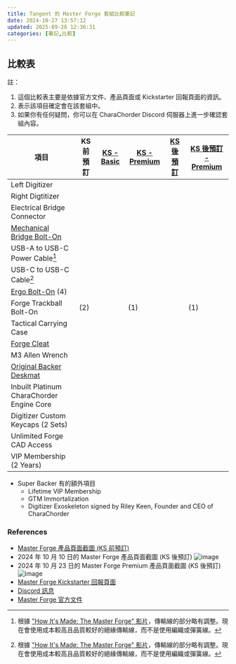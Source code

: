 ```yaml
---
title: Tangent 的 Master Forge 套組比較筆記
date: 2024-10-27 13:57:12
updated: 2025-09-26 12:36:31
categories: [筆記,比較]
---
```

## 比較表

註：

1. 這個比較表主要是依據官方文件、產品頁面或 Kickstarter 回報頁面的資訊。
2. <div class="check"></div> 表示該項目確定會在該套組中。
3. 如果你有任何疑問，你可以在 CharaChorder Discord 伺服器上進一步確認套組內容。

|項目|KS 前預訂|[KS - Basic](https://www.kickstarter.com/projects/charachorder/the-master-forge-a-keyboard-built-for-you/rewards#reward-UmV3YXJkLVVtVjNZWEprTFRFd01URXlNRFV5)|[KS - Premium](https://www.kickstarter.com/projects/charachorder/the-master-forge-a-keyboard-built-for-you/rewards#reward-UmV3YXJkLVVtVjNZWEprTFRFd01ETTVNelEx)|[KS 後預訂](https://forgekeyboard.com/products/master-forge)|[KS 後預訂 - Premium](https://forgekeyboard.com/collections/loadouts/products/master-forge-premium)|
|-|-|-|-|-|-|
|Left Digitizer|<div class="check"></div>|<div class="check"></div>|<div class="check"></div>|<div class="check"></div>|<div class="check"></div>|
|Right Digtitizer|<div class="check"></div>|<div class="check"></div>|<div class="check"></div>|<div class="check"></div>|<div class="check"></div>|
|Electrical Bridge Connector|<div class="check"></div>|<div class="check"></div>|<div class="check"></div>|<div class="check"></div>|<div class="check"></div>|
|[Mechanical Bridge Bolt-On](https://forgekeyboard.com/collections/bolt-ons%E2%84%A2/products/mechanical-bridge)|<div class="check"></div>|<div class="check"></div>|<div class="check"></div>|<div class="check"></div>|<div class="check"></div>|
|USB-A to USB-C Power Cable[^cable]|<div class="check"></div>|<div class="check"></div>|<div class="check"></div>|<div class="check"></div>|<div class="check"></div>|
|USB-C to USB-C Cable[^cable]|<div class="check"></div>||<div class="check"></div>||<div class="check"></div>|
|[Ergo Bolt-On](https://forgekeyboard.com/collections/bolt-ons%E2%84%A2/products/ergo-bolt-on%E2%84%A2) (4)|<div class="check"></div>||<div class="check"></div>||<div class="check"></div>|
|Forge Trackball Bolt-On|<div class="check"></div> (2)||<div class="check"></div> (1)||<div class="check"></div>(1)|
|Tactical Carrying Case|<div class="check"></div>|<div class="check"></div>|<div class="check"></div>|<div class="check"></div>|<div class="check"></div>|
|[Forge Cleat](https://forgekeyboard.com/collections/add-ons/products/forge-cleat)|<div class="check"></div>||<div class="check"></div>||<div class="check"></div>|
|M3 Allen Wrench|<div class="check"></div>|<div class="check"></div>|<div class="check"></div>|<div class="check"></div>|<div class="check"></div>|
|[Original Backer Deskmat](https://forgekeyboard.com/collections/add-ons/products/desk-mat)|<div class="check"></div>||<div class="check"></div>||<div class="check"></div>|
|Inbuilt Platinum CharaChorder Engine Core|<div class="check"></div>|<div class="check"></div>|<div class="check"></div>|<div class="check"></div>|<div class="check"></div>|
|Digitizer Custom Keycaps (2 Sets)|<div class="check"></div>|<div class="check"></div>|<div class="check"></div>|<div class="check"></div>|<div class="check"></div>|
|Unlimited Forge CAD Access|<div class="check"></div>|<div class="check"></div>|<div class="check"></div>|<div class="check"></div>|<div class="check"></div>|
|VIP Membership (2 Years)|<div class="check"></div>||<div class="check"></div>||

* Super Backer 有的額外項目
  * Lifetime VIP Membership
  * GTM Immortalization
  * Digitizer Exoskeleton signed by Riley Keen, Founder and CEO of CharaChorder

### References

- [Master Forge 產品頁面截圖 (KS 前預訂)](https://discord.com/channels/861730583092658206/1176366370678653010/1278000103965200384)
- 2024 年 10 月 10 日的 Master Forge 產品頁面截圖 (KS 後預訂)
![image](https://hackmd.io/_uploads/r1gfT9Vry1l.png)
- 2024 年 10 月 23 日的 Master Forge Premium 產品頁面截圖 (KS 後預訂)
![image](https://hackmd.io/_uploads/B103PELe1x.png)
- [Master Forge Kickstarter 回報頁面](https://www.kickstarter.com/projects/charachorder/the-master-forge-a-keyboard-built-for-you/rewards)
- [Discord 訊息](https://discord.com/channels/861730583092658206/1282698538144497755/1282699704416735272)
- [Master Forge 官方文件](https://docs.charachorder.com/Master%20Forge.html#master-forge-configurations)

[^cable]: 根據 ["How It's Made: The Master Forge" 影片](https://youtu.be/7wb-JlZ2qP0?feature=shared&t=1988)，傳輸線的部分略有調整。現在會使用成本較高且品質較好的絕緣傳輸線，而不是使用編織或彈簧線。

